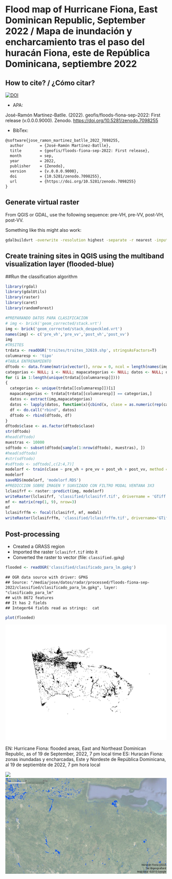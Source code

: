 Flood map of Hurricane Fiona, East Dominican Republic, September 2022 /
Mapa de inundación y encharcamiento tras el paso del huracán Fiona, este
de República Dominicana, septiembre 2022
================

## How to cite? / ¿Cómo citar?

[![DOI](https://zenodo.org/badge/538619204.svg)](https://zenodo.org/badge/latestdoi/538619204)

-   APA:

José-Ramón Martínez-Batlle. (2022). geofis/floods-fiona-sep-2022: First
release (v.0.0.0.9000). Zenodo. <https://doi.org/10.5281/zenodo.7098255>

-   BibTex:

<!-- -->

    @software{jose_ramon_martinez_batlle_2022_7098255,
      author       = {José-Ramón Martínez-Batlle},
      title        = {geofis/floods-fiona-sep-2022: First release},
      month        = sep,
      year         = 2022,
      publisher    = {Zenodo},
      version      = {v.0.0.0.9000},
      doi          = {10.5281/zenodo.7098255},
      url          = {https://doi.org/10.5281/zenodo.7098255}
    }

## Generate virtual raster

From QGIS or GDAL, use the following sequence: pre-VH, pre-VV, post-VH,
post-VV.

Something like this might also work:

``` bash
gdalbuildvrt -overwrite -resolution highest -separate -r nearest -input_file_list INPUTFILELIST.txt /tmp/processing_PMyLBb/dc8a8f13d9484bc080415d063aba9d4c/OUTPUT.vrt
```

## Create training sites in QGIS using the multiband visualization layer (flooded-blue)

\#\#Run the classification algorithm

``` r
library(rgdal)
library(gdalUtils)
library(raster)
library(caret)
library(randomForest)
```

``` r
#PREPARANDO DATOS PARA CLASIFICACION
# img <- brick('geom_corrected/stack.vrt')
img <- brick('geom_corrected/stack_despeckled.vrt')
names(img) <- c('pre_vh','pre_vv','post_vh','post_vv')
img
#TRSITES
trdata <- readOGR('trsites/trsites_32619.shp', stringsAsFactors=T)
columnaresp <- 'tipo'
#TABLA ENTRENAMIENTO
dftodo <- data.frame(matrix(vector(), nrow = 0, ncol = length(names(img)) + 1))
categorias <- NULL; i <- NULL; mapacategorias <- NULL; datos <- NULL; df <- NULL
for (i in 1:length(unique(trdata[[columnaresp]])))
{
  categorias <- unique(trdata[[columnaresp]])[i]
  mapacategorias <- trdata[trdata[[columnaresp]] == categorias,]
  datos <- extract(img,mapacategorias)
  datos <- lapply(datos, function(x){cbind(x, clase = as.numeric(rep(categorias, nrow(x))))})
  df <- do.call("rbind", datos)
  dftodo <- rbind(dftodo, df)
}
dftodo$clase <- as.factor(dftodo$clase)
str(dftodo)
#head(dftodo)
muestras <- 10000
sdftodo <- subset(dftodo[sample(1:nrow(dftodo), muestras), ])
#head(sdftodo)
#str(sdftodo)
#sdftodo <- sdftodo[,c(2:4,7)]
modelorf <- train(clase ~ pre_vh + pre_vv + post_vh + post_vv, method = "rf", sdftodo)
modelorf
saveRDS(modelorf, 'modelorf.RDS')
#PREDICCION SOBRE IMAGEN Y SUAVIZADO CON FILTRO MODAL VENTANA 3X3
lclasifrf <- raster::predict(img, modelorf)
writeRaster(lclasifrf, 'classified/lclasifrf.tif', drivername = 'GTiff', overwrite = TRUE)
mf <- matrix(rep(1, 9), nrow=3)
mf
lclasifrffm <- focal(lclasifrf, mf, modal)
writeRaster(lclasifrffm, 'classified/lclasifrffm.tif', drivername='GTiff', overwrite = TRUE)
```

## Post-processing

-   Created a GRASS region
-   Imported the raster `lclasifrf.tif` into it
-   Converted the raster to vector (file: `classified.gpkg`)

``` r
flooded <- readOGR('classified/clasificado_para_lm.gpkg')
```

    ## OGR data source with driver: GPKG 
    ## Source: "/media/jose/datos/radar/processed/floods-fiona-sep-2022/classified/clasificado_para_lm.gpkg", layer: "clasificado_para_lm"
    ## with 8672 features
    ## It has 2 fields
    ## Integer64 fields read as strings:  cat

``` r
plot(flooded)
```

![](README_files/figure-gfm/unnamed-chunk-4-1.png)<!-- -->

EN: Hurricane Fiona: flooded areas, East and Northeast Dominican
Republic, as of 19 de September, 2022, 7 pm local time ES: Huracán
Fiona: zonas inundadas y encharcadas, Este y Nordeste de República
Dominicana, al 19 de septiembte de 2022, 7 pm hora local

![](gif/v1/gif.gif) ![](gif/v2/gif.gif)
